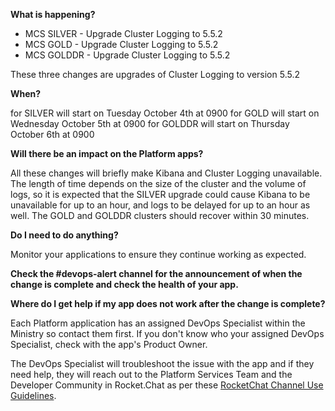 **What is happening?**
 - MCS SILVER - Upgrade Cluster Logging to 5.5.2
 - MCS GOLD - Upgrade Cluster Logging to 5.5.2
 - MCS GOLDDR - Upgrade Cluster Logging to 5.5.2

These three changes are upgrades of Cluster Logging to version 5.5.2

**When?**

 for SILVER will start on Tuesday October 4th at 0900
 for GOLD will start on Wednesday October 5th at 0900
 for GOLDDR will start on Thursday October 6th at 0900

**Will there be an impact on the Platform apps?**

All these changes will briefly make Kibana and Cluster Logging unavailable. The length of time depends on the size of the cluster and the volume of logs, so it is expected that the SILVER upgrade could cause Kibana to be unavailable for up to an hour, and logs to be delayed for up to an hour as well. The GOLD and GOLDDR clusters should recover within 30 minutes.

**Do I need to do anything?**

Monitor your applications to ensure they continue working as expected.

**Check the #devops-alert channel for the announcement of when the change is complete and check the health of your app.**

**Where do I get help if my app does not work after the change is complete?**

Each Platform application has an assigned DevOps Specialist within the Ministry so contact them first. If you don't know who your assigned DevOps Specialist, check with the app's Product Owner.

The DevOps Specialist will troubleshoot the issue with the app and if they need help, they will reach out to the Platform Services Team and the Developer Community in Rocket.Chat as per these [RocketChat Channel Use Guidelines](
https://developer.gov.bc.ca/Getting-human-support-for-issues-not-covered-by-devops-requests).
